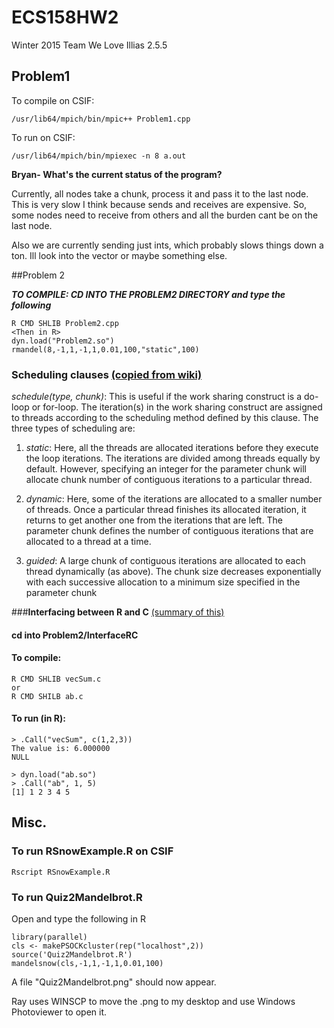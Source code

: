 # ECS158HW2

Winter 2015 Team We Love Illias 2.5.5

## Problem1
To compile on CSIF:

	/usr/lib64/mpich/bin/mpic++ Problem1.cpp

To run on CSIF:

	/usr/lib64/mpich/bin/mpiexec -n 8 a.out

**Bryan- What's the current status of the program?**

Currently, all nodes take a chunk, process it and pass it to the last node. This is very slow I think because sends and receives are expensive. So, some nodes need to receive from others and all the burden cant be on the last node.

Also we are currently sending just ints, which probably slows things down a ton. Ill look into the vector or maybe something else.

##Problem 2

***TO COMPILE: CD INTO THE PROBLEM2 DIRECTORY and type the following***

	R CMD SHLIB Problem2.cpp
	<Then in R>
	dyn.load("Problem2.so")
	rmandel(8,-1,1,-1,1,0.01,100,"static",100)
	

### **Scheduling clauses** [(copied from wiki)](http://en.wikipedia.org/wiki/OpenMP#Scheduling_clauses)

*schedule(type, chunk)*: This is useful if the work sharing construct is a do-loop or for-loop. The iteration(s) in the work sharing construct are assigned to threads according to the scheduling method defined by this clause. The three types of scheduling are:

1. *static*: Here, all the threads are allocated iterations before they execute the loop iterations. The iterations are divided among threads equally by default. However, specifying an integer for the parameter chunk will allocate chunk number of contiguous iterations to a particular thread.

2. *dynamic*: Here, some of the iterations are allocated to a smaller number of threads. Once a particular thread finishes its allocated iteration, it returns to get another one from the iterations that are left. The parameter chunk defines the number of contiguous iterations that are allocated to a thread at a time.

3. *guided*: A large chunk of contiguous iterations are allocated to each thread dynamically (as above). The chunk size decreases exponentially with each successive allocation to a minimum size specified in the parameter chunk

###**Interfacing between R and C** [(summary of this)](http://www.biostat.jhsph.edu/~bcaffo/statcomp/files/dotCall.pdf)

#### cd into Problem2/InterfaceRC

#### To compile:

	R CMD SHLIB vecSum.c
	or
	R CMD SHILB ab.c

#### To run (in R):

	> .Call("vecSum", c(1,2,3))
	The value is: 6.000000
	NULL

	> dyn.load("ab.so")
	> .Call("ab", 1, 5)
	[1] 1 2 3 4 5


## Misc.
### To run RSnowExample.R on CSIF
	Rscript RSnowExample.R

### To run Quiz2Mandelbrot.R 
Open and type the following in R

	library(parallel)
	cls <- makePSOCKcluster(rep("localhost",2))
	source('Quiz2Mandelbrot.R')
	mandelsnow(cls,-1,1,-1,1,0.01,100)
	
A file "Quiz2Mandelbrot.png" should now appear.

Ray uses WINSCP to move the .png to my desktop and use Windows Photoviewer to open it.
